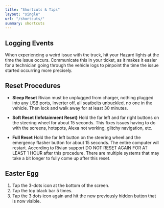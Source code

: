 ```yaml
---
title: "Shortcuts & Tips"
layout: "single"
url: "/shortcuts/"
summary: shortcuts
---
```


## Logging Events
When experiencing a weird issue with the truck, hit your Hazard lights at the time the issue occurs. Communicate this in your ticket, as it makes it easier for a technician going through the vehicle logs to pinpoint the time the issue started occurring more precisely.

## Reset Procedures
* **Sleep Reset**
Rivian must be unplugged from charger, nothing plugged into any USB ports, Inverter off, all seatbelts unbuckled, no one in the vehicle. Then lock and walk away for at least 30 minutes.

* **Soft Reset (Infotainment Reset)**
Hold the far left and far right buttons on the steering wheel for about 15 seconds. This fixes issues having to do with the screens, hotspots, Alexa not working, glitchy navigation, etc.

* **Full Reset**
Hold the far left button on the steering wheel and the emergency flasher button for about 15 seconds. The entire computer will restart.
According to Rivian support DO NOT RESET AGAIN FOR AT LEAST 1 HOUR after this procedure. There are multiple systems that may take a bit longer to fully come up after this reset.

## Easter Egg
1. Tap the 3-dots icon at the bottom of the screen.
2. Tap the top black bar 5 times.
3. Tap the 3 dots icon again and hit the new previously hidden button that is now visible.

